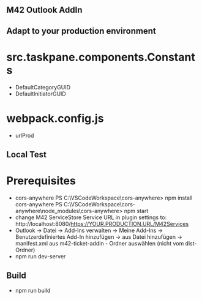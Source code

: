 ## M42 Outlook AddIn

## Adapt to your production environment
# src.taskpane.components.Constants
- DefaultCategoryGUID
- DefaultInitiatorGUID
# webpack.config.js
- urlProd

## Local Test
# Prerequisites
- cors-anywhere
    PS C:\VSCodeWorkspace\cors-anywhere> npm install cors-anywhere
    PS C:\VSCodeWorkspace\cors-anywhere\node_modules\cors-anywhere> npm start
- change M42 ServiceStore Service URL in plugin settings to:
    http://localhost:8080/https://YOUR.PRODUCTION.URL/M42Services
- Outlook -> Datei -> Add-Ins verwalten -> Meine Add-Ins -> Benutzerdefiniertes Add-In hinzufügen
    -> aus Datei hinzufügen -> manifest.xml aus m42-ticket-addin - Ordner auswählen (nicht vom dist-Ordner)
- npm run dev-server

## Build
- npm run build
